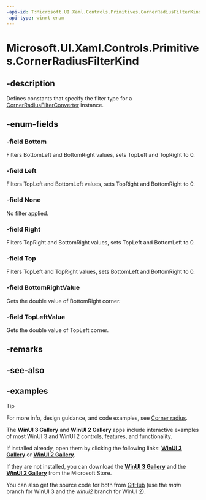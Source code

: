 ```yaml
---
-api-id: T:Microsoft.UI.Xaml.Controls.Primitives.CornerRadiusFilterKind
-api-type: winrt enum
---
```


# Microsoft.UI.Xaml.Controls.Primitives.CornerRadiusFilterKind

<!--
public enum CornerRadiusFilterKind
-->

## -description

Defines constants that specify the filter type for a [CornerRadiusFilterConverter](cornerradiusfilterconverter.md) instance.

## -enum-fields

### -field Bottom

Filters BottomLeft and BottomRight values, sets TopLeft and TopRight to 0.

### -field Left

Filters TopLeft and BottomLeft values, sets TopRight and BottomRight to 0.

### -field None

No filter applied.

### -field Right

Filters TopRight and BottomRight values, sets TopLeft and BottomLeft to 0.

### -field Top

Filters TopLeft and TopRight values, sets BottomLeft and BottomRight to 0.

### -field BottomRightValue

Gets the double value of BottomRight corner.

### -field TopLeftValue

Gets the double value of TopLeft corner.

## -remarks

## -see-also

## -examples

> [!TIP]
> For more info, design guidance, and code examples, see [Corner radius](/windows/apps/design/style/rounded-corner).
>
> The **WinUI 3 Gallery** and **WinUI 2 Gallery** apps include interactive examples of most WinUI 3 and WinUI 2 controls, features, and functionality.
>
> If installed already, open them by clicking the following links: [**WinUI 3 Gallery**](winui3gallery:) or [**WinUI 2 Gallery**](winui2gallery:).
>
> If they are not installed, you can download the [**WinUI 3 Gallery**](https://www.microsoft.com/p/winui-3-controls-gallery/9p3jfpwwdzrc) and the [**WinUI 2 Gallery**](https://www.microsoft.com/p/xaml-controls-gallery/9msvh128x2zt) from the Microsoft Store.
>
> You can also get the source code for both from [GitHub](https://github.com/Microsoft/WinUI-Gallery) (use the *main* branch for WinUI 3 and the *winui2* branch for WinUI 2).
